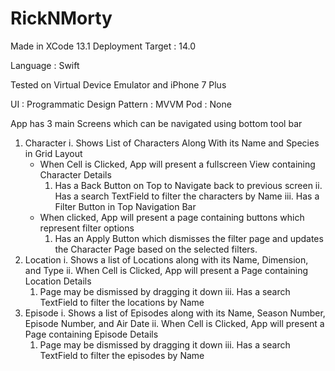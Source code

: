 # RickNMorty

Made in XCode 13.1
Deployment Target : 14.0

Language : Swift

Tested on Virtual Device Emulator and iPhone 7 Plus 

UI : Programmatic
Design Pattern : MVVM
Pod : None

App has 3 main Screens which can be navigated using bottom tool bar
1. Character
  i. Shows List of Characters Along With its Name and Species in Grid Layout
    - When Cell is Clicked, App will present a fullscreen View containing Character Details
      1. Has a Back Button on Top to Navigate back to previous screen
  ii. Has a search TextField to filter the characters by Name
  iii. Has a Filter Button in Top Navigation Bar
    - When clicked, App will present a page containing buttons which represent filter options
      1. Has an Apply Button which dismisses the filter page and updates the Character Page based on the selected filters.
2. Location
  i. Shows a list of Locations along with its Name, Dimension, and Type
  ii. When Cell is Clicked, App will present a Page containing Location Details
      1. Page may be dismissed by dragging it down
  iii. Has a search TextField to filter the locations by Name
3. Episode
  i. Shows a list of Episodes along with its Name, Season Number, Episode Number, and Air Date
  ii. When Cell is Clicked, App will present a Page containing Episode Details
    1. Page may be dismissed by dragging it down
  iii. Has a search TextField to filter the episodes by Name

  
